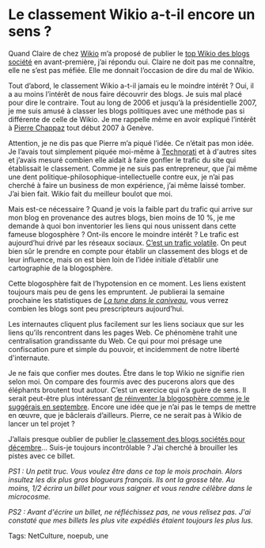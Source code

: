 # Le classement Wikio a-t-il encore un sens ?

Quand Claire de chez [Wikio](http://www.wikio.fr/) m’a proposé de publier le [top Wikio des blogs société](http://www.wikio.fr/blogs/top/Soci%C3%A9t%C3%A9) en avant-première, j’ai répondu oui. Claire ne doit pas me connaître, elle ne s’est pas méfiée. Elle me donnait l’occasion de dire du mal de Wikio.

Tout d’abord, le classement Wikio a-t-il jamais eu le moindre intérêt ? Oui, il a au moins l’intérêt de nous faire découvrir des blogs. Je suis mal placé pour dire le contraire. Tout au long de 2006 et jusqu’à la présidentielle 2007, je me suis amusé à classer les blogs politiques avec une méthode pas si différente de celle de Wikio. Je me rappelle même en avoir expliqué l’intérêt à [Pierre Chappaz](http://www.kelblog.com/) tout début 2007 à Genève.

Attention, je ne dis pas que Pierre m’a piqué l’idée. Ce n’était pas mon idée. Je l’avais tout simplement piquée moi-même à [Technorati](http://technorati.com/) et à d'autres sites et j’avais mesuré combien elle aidait à faire gonfler le trafic du site qui établissait le classement. Comme je ne suis pas entrepreneur, que j’ai même une dent politique-philosophique-intellectuelle contre eux, je n’ai pas cherché à faire un business de mon expérience, j’ai même laissé tomber. J’ai bien fait. Wikio fait du meilleur boulot que moi.

Mais est-ce nécessaire ? Quand je vois la faible part du trafic qui arrive sur mon blog en provenance des autres blogs, bien moins de 10 %, je me demande à quoi bon inventorier les liens qui nous unissent dans cette fameuse blogosphère ? Ont-ils encore le moindre intérêt ? Le trafic est aujourd’hui drivé par les réseaux sociaux. [C’est un trafic volatile](http://blog.tcrouzet.com/2010/11/21/la-fiction-comme-maieutique/). On peut bien sûr le prendre en compte pour établir un classement des blogs et de leur influence, mais on est bien loin de l’idée initiale d’établir une cartographie de la blogosphère.

Cette blogosphère fait de l’hypotension en ce moment. Les liens existent toujours mais peu de gens les empruntent. Je publierai la semaine prochaine les statistiques de [*La tune dans le caniveau*](http://blog.tcrouzet.com/tune-caniveau/), vous verrez combien les blogs sont peu prescripteurs aujourd’hui.

Les internautes cliquent plus facilement sur les liens sociaux que sur les liens qu’ils rencontrent dans les pages Web. Ce phénomène trahit une centralisation grandissante du Web. Ce qui pour moi présage une confiscation pure et simple du pouvoir, et incidemment de notre liberté d'internaute.

Je ne fais que confier mes doutes. Être dans le top Wikio ne signifie rien selon moi. On compare des fourmis avec des pucerons alors que des éléphants broutent tout autour. C’est un exercice qui n’a guère de sens. Il serait peut-être plus intéressant [de réinventer la blogosphère comme je le suggérais en septembre](http://blog.tcrouzet.com/2010/09/06/reinventons-la-blogosphere/). Encore une idée que je n’ai pas le temps de mettre en œuvre, que je bâclerais d’ailleurs. Pierre, ce ne serait pas à Wikio de lancer un tel projet ?

J’allais presque oublier de publier [le classement des blogs sociétés pour décembre](http://www.wikio.fr/blogs/top/Soci%C3%A9t%C3%A9)… Suis-je toujours incontrôlable ? J’ai cherché à brouiller les pistes avec ce billet.

*PS1 : Un petit truc. Vous voulez être dans ce top le mois prochain. Alors insultez les dix plus gros blogueurs français. Ils ont la grosse tête. Au moins, 1/2 écrira un billet pour vous saigner et vous rendre célèbre dans le microcosme.*

*PS2 : Avant d'écrire un billet, ne réfléchissez pas, ne vous relisez pas. J'ai constaté que mes billets les plus vite expédiés étaient toujours les plus lus.*

Tags: NetCulture, noepub, une